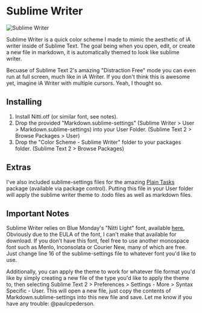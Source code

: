 

# Sublime Writer

![Sublime Writer](http://f.cl.ly/items/2b3B2t0F1P2V3G3I1h10/sublime-writer.png)

Sublime Writer is a quick color scheme I made to mimic the aesthetic of iA writer inside of Sublime Text. The goal being when you open, edit, or create a new file in markdown, it is automatically themed to look like sublime writer.

Becuase of Sublime Text 2's amazing "Distraction Free" mode you can even run at full screen, much like in iA Writer. If you don't think this is awesome yet, imagine iA Writer with multiple cursors. Yeah, I thought so.

## Installing
1. Install Nitti.otf (or similar font, see notes).
2. Drop the provided "Markdown.sublime-settings" (Sublime Writer > User > Markdown.sublime-settings) into your User Folder. (Sublime Text 2 > Browse Packages > User)
3. Drop the "Color Scheme - Sublime Writer" folder to your packages folder. (Sublime Text 2 > Browse Packages)

## Extras ##
I've also included sublime-settings files for the amazing [Plain Tasks](https://github.com/aziz/PlainTasks "Plain Tasks") package (available via package control). Putting this file in your User folder will apply the sublime writer theme to .todo files as well as markdown files.

## Important Notes ##
Sublime Writer relies on Blue Monday's "Nitti Light" font, available [here.](http://www.boldmonday.com/en/nitti_overview "Blue Monday - Nitti Light") Obviously due to the EULA of the font, I can't make that available for download. If you don't have this font, feel free to use another monospace font such as Menlo, Inconsolata or Courier New, many of which are free. Just change line 16 of the sublime-settings file to whatever font you'd like to use.

Additionally, you can apply the theme to work for whatever file format you'd like by simply creating a new file of the type you'd like to apply the theme to, then selecting Sublime Text 2 > Preferences > Settings - More > Syntax Specific - User. This will open a new file, just copy the contents of Markdown.sublime-settings into this new file and save. Let me know if you have any trouble: @paulcpederson.
